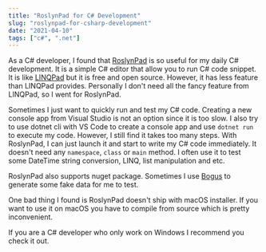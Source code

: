 ```yaml
---
title: "RoslynPad for C# Development"
slug: "roslynpad-for-csharp-development"
date: "2021-04-10"
tags: ["c#", ".net"]
---
```


As a C# developer, I found that [RoslynPad](https://github.com/aelij/RoslynPad) is so useful for my daily C# development. It is a simple C# editor that allow you to run C# code snippet. It is like [LINQPad](https://www.linqpad.net/) but it is free and open source. However, it has less feature than LINQPad provides. Personally I don't need all the fancy feature from LINQPad, so I went for RoslynPad.

Sometimes I just want to quickly run and test my C# code. Creating a new console app from Visual Studio is not an option since it is too slow. I also try to use dotnet cli with VS Code to create a console app and use `dotnet run` to execute my code. However, I still find it takes too many steps. With RoslynPad, I can just launch it and start to write my C# code immediately. It doesn't need any `namespace`, `class` or `main` method. I often use it to test some DateTime string conversion, LINQ, list manipulation and etc.

RoslynPad also supports nuget package. Sometimes I use [Bogus](https://www.nuget.org/packages/Bogus/) to generate some fake data for me to test.

One bad thing I found is RoslynPad doesn't ship with macOS installer. If you want to use it on macOS you have to compile from source which is pretty inconvenient.

If you are a C# developer who only work on Windows I recommend you check it out.

